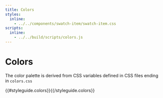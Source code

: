 ```yaml
---
title: Colors
styles:
  inline:
    - ../../components/swatch-item/swatch-item.css
scripts:
  inline:
    - ../../build/scripts/colors.js
---
```

# Colors

The color palette is derived from CSS variables defined in CSS files ending in `colors.css`

{{#styleguide.colors}}<link href="{{.}}" rel="stylesheet" type="text/css">{{/styleguide.colors}}

<div class='__hopin__js-colors'></div>
